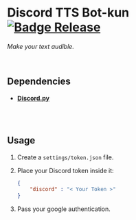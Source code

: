 
# Discord TTS Bot-kun   [![Badge Release]][Releases]

*Make your text audible.*

<br>

## Dependencies

- **[Discord.py]**

<br>
<br>

## Usage

1. Create a `settings/token.json` file.

2. Place your Discord token inside it:

    ```json
    {
        "discord" : "< Your Token >"
    }
    ```

3. Pass your google authentication.

<br>


<!----------------------------------------------------------------------------->

[Discord.py]: https://pypi.org/project/discord.py/
[Releases]: https://github.com/yunkai1841/discord-TTS-bot-kun/releases


<!--------------------------------[ Badges ]----------------------------------->

[Badge Release]: https://img.shields.io/github/v/release/yunkai1841/discord-TTS-bot-kun?style=for-the-badge
